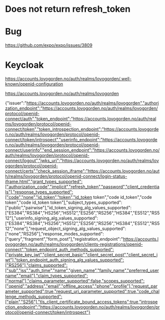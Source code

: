# Does not return refresh_token

# Bug
https://github.com/expo/expo/issues/3809

# Keycloak
https://accounts.lovogorden.no/auth/realms/lovogorden/.well-known/openid-configuration

https://accounts.lovogorden.no/auth/realms/lovogorden

{"issuer":"https://accounts.lovogorden.no/auth/realms/lovogorden","authorization_endpoint":"https://accounts.lovogorden.no/auth/realms/lovogorden/protocol/openid-connect/auth","token_endpoint":"https://accounts.lovogorden.no/auth/realms/lovogorden/protocol/openid-connect/token","token_introspection_endpoint":"https://accounts.lovogorden.no/auth/realms/lovogorden/protocol/openid-connect/token/introspect","userinfo_endpoint":"https://accounts.lovogorden.no/auth/realms/lovogorden/protocol/openid-connect/userinfo","end_session_endpoint":"https://accounts.lovogorden.no/auth/realms/lovogorden/protocol/openid-connect/logout","jwks_uri":"https://accounts.lovogorden.no/auth/realms/lovogorden/protocol/openid-connect/certs","check_session_iframe":"https://accounts.lovogorden.no/auth/realms/lovogorden/protocol/openid-connect/login-status-iframe.html","grant_types_supported":["authorization_code","implicit","refresh_token","password","client_credentials"],"response_types_supported":["code","none","id_token","token","id_token token","code id_token","code token","code id_token token"],"subject_types_supported":["public","pairwise"],"id_token_signing_alg_values_supported":["ES384","RS384","HS256","HS512","ES256","RS256","HS384","ES512","RS512"],"userinfo_signing_alg_values_supported":["ES384","RS384","HS256","HS512","ES256","RS256","HS384","ES512","RS512","none"],"request_object_signing_alg_values_supported":["none","RS256"],"response_modes_supported":["query","fragment","form_post"],"registration_endpoint":"https://accounts.lovogorden.no/auth/realms/lovogorden/clients-registrations/openid-connect","token_endpoint_auth_methods_supported":["private_key_jwt","client_secret_basic","client_secret_post","client_secret_jwt"],"token_endpoint_auth_signing_alg_values_supported":["RS256"],"claims_supported":["sub","iss","auth_time","name","given_name","family_name","preferred_username","email"],"claim_types_supported":["normal"],"claims_parameter_supported":false,"scopes_supported":["openid","address","email","offline_access","phone","profile"],"request_parameter_supported":true,"request_uri_parameter_supported":true,"code_challenge_methods_supported":["plain","S256"],"tls_client_certificate_bound_access_tokens":true,"introspection_endpoint":"https://accounts.lovogorden.no/auth/realms/lovogorden/protocol/openid-connect/token/introspect"}

